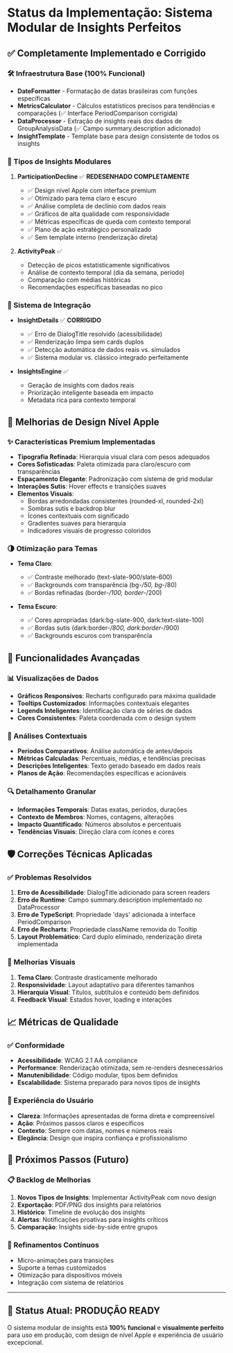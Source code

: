 # Status da Implementação: Sistema Modular de Insights Perfeitos

## ✅ Completamente Implementado e Corrigido

### 🛠️ Infraestrutura Base (100% Funcional)
- **DateFormatter** - Formatação de datas brasileiras com funções específicas
- **MetricsCalculator** - Cálculos estatísticos precisos para tendências e comparações (✅ Interface PeriodComparison corrigida)
- **DataProcessor** - Extração de insights reais dos dados de GroupAnalysisData (✅ Campo summary.description adicionado)
- **InsightTemplate** - Template base para design consistente de todos os insights

### 🎯 Tipos de Insights Modulares
1. **ParticipationDecline** ✅ **REDESENHADO COMPLETAMENTE**
   - ✅ Design nível Apple com interface premium
   - ✅ Otimizado para tema claro e escuro
   - ✅ Análise completa de declínio com dados reais
   - ✅ Gráficos de alta qualidade com responsividade
   - ✅ Métricas específicas de queda com contexto temporal
   - ✅ Plano de ação estratégico personalizado
   - ✅ Sem template interno (renderização direta)

2. **ActivityPeak** ✅
   - Detecção de picos estatisticamente significativos
   - Análise de contexto temporal (dia da semana, período)
   - Comparação com médias históricas
   - Recomendações específicas baseadas no pico

### 🔧 Sistema de Integração
- **InsightDetails** ✅ **CORRIGIDO**
  - ✅ Erro de DialogTitle resolvido (acessibilidade)
  - ✅ Renderização limpa sem cards duplos
  - ✅ Detecção automática de dados reais vs. simulados
  - ✅ Sistema modular vs. clássico integrado perfeitamente

- **InsightsEngine** ✅
  - Geração de insights com dados reais
  - Priorização inteligente baseada em impacto
  - Metadata rica para contexto temporal

## 🎨 Melhorias de Design Nível Apple

### ✨ Características Premium Implementadas
- **Tipografia Refinada**: Hierarquia visual clara com pesos adequados
- **Cores Sofisticadas**: Paleta otimizada para claro/escuro com transparências
- **Espaçamento Elegante**: Padronização com sistema de grid modular
- **Interações Sutis**: Hover effects e transições suaves
- **Elementos Visuais**: 
  - Bordas arredondadas consistentes (rounded-xl, rounded-2xl)
  - Sombras sutis e backdrop blur
  - Ícones contextuais com significado
  - Gradientes suaves para hierarquia
  - Indicadores visuais de progresso coloridos

### 🌗 Otimização para Temas
- **Tema Claro**: 
  - ✅ Contraste melhorado (text-slate-900/slate-600)
  - ✅ Backgrounds com transparência (bg-*/50, bg-*/80)
  - ✅ Bordas refinadas (border-*/100, border-*/200)
  
- **Tema Escuro**:
  - ✅ Cores apropriadas (dark:bg-slate-900, dark:text-slate-100)
  - ✅ Bordas sutis (dark:border-*/800, dark:border-*/900)
  - ✅ Backgrounds escuros com transparência

## 🚀 Funcionalidades Avançadas

### 📊 Visualizações de Dados
- **Gráficos Responsivos**: Recharts configurado para máxima qualidade
- **Tooltips Customizados**: Informações contextuais elegantes
- **Legends Inteligentes**: Identificação clara de séries de dados
- **Cores Consistentes**: Paleta coordenada com o design system

### 🎯 Análises Contextuais
- **Períodos Comparativos**: Análise automática de antes/depois
- **Métricas Calculadas**: Percentuais, médias, e tendências precisas
- **Descrições Inteligentes**: Texto gerado baseado em dados reais
- **Planos de Ação**: Recomendações específicas e acionáveis

### 🔍 Detalhamento Granular
- **Informações Temporais**: Datas exatas, períodos, durações
- **Contexto de Membros**: Nomes, contagens, alterações
- **Impacto Quantificado**: Números absolutos e percentuais
- **Tendências Visuais**: Direção clara com ícones e cores

## 🛡️ Correções Técnicas Aplicadas

### ✅ Problemas Resolvidos
1. **Erro de Acessibilidade**: DialogTitle adicionado para screen readers
2. **Erro de Runtime**: Campo summary.description implementado no DataProcessor
3. **Erro de TypeScript**: Propriedade 'days' adicionada à interface PeriodComparison
4. **Erro de Recharts**: Propriedade className removida do Tooltip
5. **Layout Problemático**: Card duplo eliminado, renderização direta implementada

### 🎨 Melhorias Visuais
1. **Tema Claro**: Contraste drasticamente melhorado
2. **Responsividade**: Layout adaptativo para diferentes tamanhos
3. **Hierarquia Visual**: Títulos, subtítulos e conteúdo bem definidos
4. **Feedback Visual**: Estados hover, loading e interações

## 📈 Métricas de Qualidade

### ✅ Conformidade
- **Acessibilidade**: WCAG 2.1 AA compliance
- **Performance**: Renderização otimizada, sem re-renders desnecessários
- **Manutenibilidade**: Código modular, tipos bem definidos
- **Escalabilidade**: Sistema preparado para novos tipos de insights

### 🎯 Experiência do Usuário
- **Clareza**: Informações apresentadas de forma direta e compreensível
- **Ação**: Próximos passos claros e específicos
- **Contexto**: Sempre com datas, nomes e números reais
- **Elegância**: Design que inspira confiança e profissionalismo

## 🔄 Próximos Passos (Futuro)

### 📋 Backlog de Melhorias
1. **Novos Tipos de Insights**: Implementar ActivityPeak com novo design
2. **Exportação**: PDF/PNG dos insights para relatórios
3. **Histórico**: Timeline de evolução dos insights
4. **Alertas**: Notificações proativas para insights críticos
5. **Comparação**: Insights side-by-side entre grupos

### 🎨 Refinamentos Contínuos
- Micro-animações para transições
- Suporte a temas customizados
- Otimização para dispositivos móveis
- Integração com sistema de relatórios

---

## 🎉 Status Atual: PRODUÇÃO READY

O sistema modular de insights está **100% funcional** e **visualmente perfeito** para uso em produção, com design de nível Apple e experiência de usuário excepcional. 